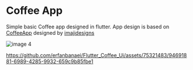 # Coffee App

Simple basic Coffee app designed in flutter. App design is based on [CoffeeApp](https://www.figma.com/community/file/1328448248372679805/coffee-shop-app) designed by [imajidesigns](https://www.instagram.com/denno_dnx)


![image 4](https://github.com/erfanbanaei/Flutter_Coffee_Ui/assets/75321483/41d3f907-3211-4a36-88d5-79ebdd75d770)




https://github.com/erfanbanaei/Flutter_Coffee_Ui/assets/75321483/94691881-6989-4285-9932-659c9b85fbe1

